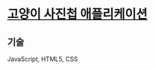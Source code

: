 # [고양이 사진첩 애플리케이션](https://programmers.co.kr/skill_check_assignments/100)

## 기술

JavaScript, HTML5, CSS
